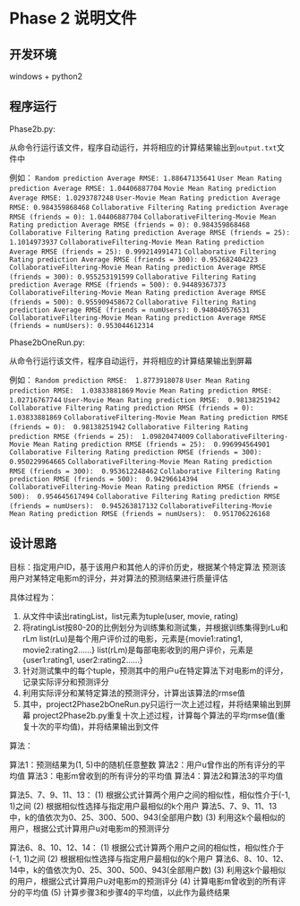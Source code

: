 Phase 2 说明文件
==================


开发环境
-----------------

windows + python2


程序运行
-----------------

Phase2b.py:

从命令行运行该文件，程序自动运行，并将相应的计算结果输出到`output.txt`文件中

例如：
`Random prediction Average RMSE: 1.88647135641`
`User Mean Rating prediction Average RMSE: 1.04406887704`
`Movie Mean Rating prediction Average RMSE: 1.0293787248`
`User-Movie Mean Rating prediction Average RMSE: 0.984359868468`
`Collaborative Filtering Rating prediction Average RMSE (friends = 0): 1.04406887704`
`CollaborativeFiltering-Movie Mean Rating prediction Average RMSE (friends = 0): 0.984359868468`
`Collaborative Filtering Rating prediction Average RMSE (friends = 25): 1.1014973937`
`CollaborativeFiltering-Movie Mean Rating prediction Average RMSE (friends = 25): 0.999214991471`
`Collaborative Filtering Rating prediction Average RMSE (friends = 300): 0.952682404223`
`CollaborativeFiltering-Movie Mean Rating prediction Average RMSE (friends = 300): 0.955253191599`
`Collaborative Filtering Rating prediction Average RMSE (friends = 500): 0.94489367373`
`CollaborativeFiltering-Movie Mean Rating prediction Average RMSE (friends = 500): 0.955909458672`
`Collaborative Filtering Rating prediction Average RMSE (friends = numUsers): 0.948040576531`
`CollaborativeFiltering-Movie Mean Rating prediction Average RMSE (friends = numUsers): 0.953044612314`


Phase2bOneRun.py:

从命令行运行该文件，程序自动运行，并将相应的计算结果输出到屏幕

例如：
`Random prediction RMSE:  1.8773918078`
`User Mean Rating prediction RMSE:  1.03833881869`
`Movie Mean Rating prediction RMSE:  1.02716767744`
`User-Movie Mean Rating prediction RMSE:  0.98138251942`
`Collaborative Filtering Rating prediction RMSE (friends = 0):  1.03833881869`
`CollaborativeFiltering-Movie Mean Rating prediction RMSE (friends = 0):  0.98138251942`
`Collaborative Filtering Rating prediction RMSE (friends = 25):  1.09820474009`
`CollaborativeFiltering-Movie Mean Rating prediction RMSE (friends = 25):  0.996994564901`
`Collaborative Filtering Rating prediction RMSE (friends = 300):  0.950229964665`
`CollaborativeFiltering-Movie Mean Rating prediction RMSE (friends = 300):  0.953612248462`
`Collaborative Filtering Rating prediction RMSE (friends = 500):  0.94296614394`
`CollaborativeFiltering-Movie Mean Rating prediction RMSE (friends = 500):  0.954645617494`
`Collaborative Filtering Rating prediction RMSE (friends = numUsers):  0.945263817132`
`CollaborativeFiltering-Movie Mean Rating prediction RMSE (friends = numUsers):  0.951706226168`


设计思路
-----------------

目标：指定用户ID，基于该用户和其他人的评价历史，根据某个特定算法
预测该用户对某特定电影m的评分，并对算法的预测结果进行质量评估

具体过程为：
1. 从文件中读出ratingList，list元素为tuple(user, movie, rating)
2. 将ratingList按80-20的比例划分为训练集和测试集，并根据训练集得到rLu和rLm
   list(rLu)是每个用户评价过的电影，元素是{movie1:rating1, movie2:rating2……}
   list(rLm)是每部电影收到的用户评价，元素是{user1:rating1, user2:rating2……}
3. 针对测试集中的每个tuple，预测其中的用户u在特定算法下对电影m的评分，记录实际评分和预测评分
4. 利用实际评分和某特定算法的预测评分，计算出该算法的rmse值
5. 其中，project2Phase2bOneRun.py只运行一次上述过程，并将结果输出到屏幕
   project2Phase2b.py重复十次上述过程，计算每个算法的平均rmse值(重复十次的平均值)，并将结果输出到文件


算法：

算法1：预测结果为(1, 5)中的随机任意整数
算法2：用户u曾作出的所有评分的平均值
算法3：电影m曾收到的所有评分的平均值
算法4：算法2和算法3的平均值

算法5、7、9、11、13：
(1) 根据公式计算两个用户之间的相似性，相似性介于(-1, 1)之间
(2) 根据相似性选择与指定用户最相似的k个用户
    算法5、7、9、11、13中，k的值依次为0、25、300、500、943(全部用户数)
(3) 利用这k个最相似的用户，根据公式计算用户u对电影m的预测评分

算法6、8、10、12、14：
(1) 根据公式计算两个用户之间的相似性，相似性介于(-1, 1)之间
(2) 根据相似性选择与指定用户最相似的k个用户
    算法6、8、10、12、14中，k的值依次为0、25、300、500、943(全部用户数)
(3) 利用这k个最相似的用户，根据公式计算用户u对电影m的预测评分
(4) 计算电影m曾收到的所有评分的平均值
(5) 计算步骤3和步骤4的平均值，以此作为最终结果
